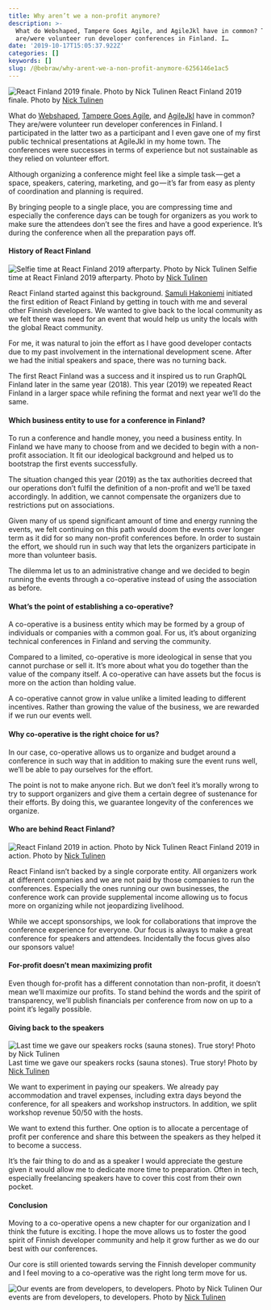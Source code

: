 ```yaml
---
title: Why aren’t we a non-profit anymore?
description: >-
  What do Webshaped, Tampere Goes Agile, and AgileJkl have in common? They
  are/were volunteer run developer conferences in Finland. I…
date: '2019-10-17T15:05:37.922Z'
categories: []
keywords: []
slug: /@bebraw/why-arent-we-a-non-profit-anymore-6256146e1ac5
---
```


![React Finland 2019 finale. Photo by [Nick Tulinen](http://nicktulinen.com)](img/1__qIQlJky4s2bdf18aB8AgQw.jpeg)
React Finland 2019 finale. Photo by [Nick Tulinen](http://nicktulinen.com)

What do [Webshaped](http://webshaped.fi), [Tampere Goes Agile](http://tamperegoesagile.fi), and [AgileJkl](https://twitter.com/AgileJkl) have in common? They are/were volunteer run developer conferences in Finland. I participated in the latter two as a participant and I even gave one of my first public technical presentations at AgileJkl in my home town. The conferences were successes in terms of experience but not sustainable as they relied on volunteer effort.

Although organizing a conference might feel like a simple task — get a space, speakers, catering, marketing, and go — it’s far from easy as plenty of coordination and planning is required.

By bringing people to a single place, you are compressing time and especially the conference days can be tough for organizers as you work to make sure the attendees don’t see the fires and have a good experience. It’s during the conference when all the preparation pays off.

#### History of React Finland

![Selfie time at React Finland 2019 afterparty. Photo by [Nick Tulinen](http://nicktulinen.com)](img/1__9sEUxAIOAmFBa83fmBqN3g.jpeg)
Selfie time at React Finland 2019 afterparty. Photo by [Nick Tulinen](http://nicktulinen.com)

React Finland started against this background. [Samuli Hakoniemi](https://twitter.com/zvona) initiated the first edition of React Finland by getting in touch with me and several other Finnish developers. We wanted to give back to the local community as we felt there was need for an event that would help us unity the locals with the global React community.

For me, it was natural to join the effort as I have good developer contacts due to my past involvement in the international development scene. After we had the initial speakers and space, there was no turning back.

The first React Finland was a success and it inspired us to run GraphQL Finland later in the same year (2018). This year (2019) we repeated React Finland in a larger space while refining the format and next year we’ll do the same.

#### Which business entity to use for a conference in Finland?

To run a conference and handle money, you need a business entity. In Finland we have many to choose from and we decided to begin with a non-profit association. It fit our ideological background and helped us to bootstrap the first events successfully.

The situation changed this year (2019) as the tax authorities decreed that our operations don’t fulfil the definition of a non-profit and we’ll be taxed accordingly. In addition, we cannot compensate the organizers due to restrictions put on associations.

Given many of us spend significant amount of time and energy running the events, we felt continuing on this path would doom the events over longer term as it did for so many non-profit conferences before. In order to sustain the effort, we should run in such way that lets the organizers participate in more than volunteer basis.

The dilemma let us to an administrative change and we decided to begin running the events through a co-operative instead of using the association as before.

#### What’s the point of establishing a co-operative?

A co-operative is a business entity which may be formed by a group of individuals or companies with a common goal. For us, it’s about organizing technical conferences in Finland and serving the community.

Compared to a limited, co-operative is more ideological in sense that you cannot purchase or sell it. It’s more about what you do together than the value of the company itself. A co-operative can have assets but the focus is more on the action than holding value.

A co-operative cannot grow in value unlike a limited leading to different incentives. Rather than growing the value of the business, we are rewarded if we run our events well.

#### Why co-operative is the right choice for us?

In our case, co-operative allows us to organize and budget around a conference in such way that in addition to making sure the event runs well, we’ll be able to pay ourselves for the effort.

The point is not to make anyone rich. But we don’t feel it’s morally wrong to try to support organizers and give them a certain degree of sustenance for their efforts. By doing this, we guarantee longevity of the conferences we organize.

#### Who are behind React Finland?

![React Finland 2019 in action. Photo by [Nick Tulinen](http://nicktulinen.com)](img/1__koRcT1S1qixq3JeG7wHRLQ.jpeg)
React Finland 2019 in action. Photo by [Nick Tulinen](http://nicktulinen.com)

React Finland isn’t backed by a single corporate entity. All organizers work at different companies and we are not paid by those companies to run the conferences. Especially the ones running our own businesses, the conference work can provide supplemental income allowing us to focus more on organizing while not jeopardizing livelihood.

While we accept sponsorships, we look for collaborations that improve the conference experience for everyone. Our focus is always to make a great conference for speakers and attendees. Incidentally the focus gives also our sponsors value!

#### For-profit doesn’t mean maximizing profit

Even though for-profit has a different connotation than non-profit, it doesn’t mean we’ll maximize our profits. To stand behind the words and the spirit of transparency, we’ll publish financials per conference from now on up to a point it’s legally possible.

#### Giving back to the speakers

![Last time we gave our speakers rocks (sauna stones). True story! Photo by [Nick Tulinen](http://nicktulinen.com)](img/1__ts4TFmY1Ic1Y6Fg8thICDQ.jpeg)
Last time we gave our speakers rocks (sauna stones). True story! Photo by [Nick Tulinen](http://nicktulinen.com)

We want to experiment in paying our speakers. We already pay accommodation and travel expenses, including extra days beyond the conference, for all speakers and workshop instructors. In addition, we split workshop revenue 50/50 with the hosts.

We want to extend this further. One option is to allocate a percentage of profit per conference and share this between the speakers as they helped it to become a success.

It’s the fair thing to do and as a speaker I would appreciate the gesture given it would allow me to dedicate more time to preparation. Often in tech, especially freelancing speakers have to cover this cost from their own pocket.

#### Conclusion

Moving to a co-operative opens a new chapter for our organization and I think the future is exciting. I hope the move allows us to foster the good spirit of Finnish developer community and help it grow further as we do our best with our conferences.

Our core is still oriented towards serving the Finnish developer community and I feel moving to a co-operative was the right long term move for us.

![Our events are from developers, to developers. Photo by [Nick Tulinen](http://nicktulinen.com)](img/1__ytxuOu93lHlG5OY7q__JPGQ.jpeg)
Our events are from developers, to developers. Photo by [Nick Tulinen](http://nicktulinen.com)